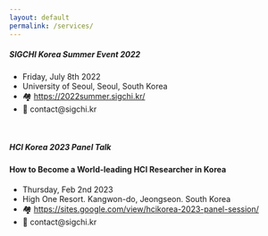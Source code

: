 ```yaml
---
layout: default
permalink: /services/
---
```


<div class="menu_template" id="menu_courses" style="">
    <div class="card">
        <div class="card-body">
            <h5 class="card-title">SIGCHI Korea Summer Event 2022</h5>
            <ul class="card-text">
                <li>Friday, July 8th 2022</li>
                <li>University of Seoul, Seoul, South Korea</li>
                <li>🏘️ <a href="https://2022summer.sigchi.kr/">https://2022summer.sigchi.kr/</a></li>
                <li>📧 contact@sigchi.kr</li>
            </ul>
        </div>
    </div>
    <br>
    <div class="card">
        <div class="card-body">
            <h5 class="card-title">HCI Korea 2023 Panel Talk</h5>
            <h4 class="card-title">How to Become a World-leading HCI Researcher in Korea</h4>
            <ul class="card-text">
                <li>Thursday, Feb 2nd 2023</li>
                <li>High One Resort. Kangwon-do, Jeongseon. South Korea</li>
                <li>🏘️ <a href="https://sites.google.com/view/hcikorea-2023-panel-session/">https://sites.google.com/view/hcikorea-2023-panel-session/</a></li>
                <li>📧 contact@sigchi.kr</li>
            </ul>
        </div>
    </div>
    <br>
</div>
